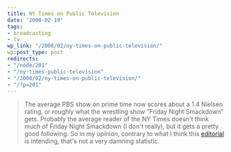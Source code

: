 ```yaml
---
title: NY Times on Public Television
date: '2008-02-19'
tags:
- broadcasting
- tv
wp_link: "/2008/02/ny-times-on-public-television/"
wp:post_type: post
redirects:
- "/node/201"
- "/ny-times-public-television"
- "/2008/02/ny-times-on-public-television/"
- "/?p=201"
---
```


> The average PBS show on prime time now scores about a 1.4 Nielsen rating, or roughly what the wrestling show “Friday Night Smackdown” gets.
Probably the average reader of the NY Times doesn't think much of Friday Night Smackdown (I don't really), but it gets a pretty good following. So in my opinion, contrary to what I think this [editorial](http://www.nytimes.com/2008/02/17/arts/television/17mcgr.html) is intending, that's not a very damning statistic.
